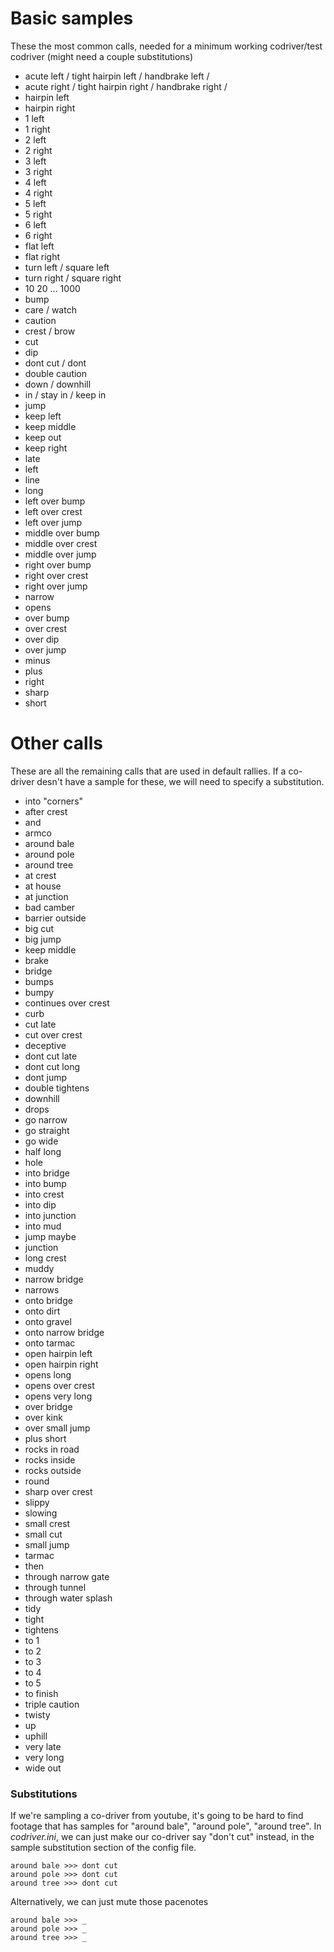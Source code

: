 # Basic samples

These the most common calls, needed for a minimum working codriver/test codriver
(might need a couple substitutions)

* acute left / tight hairpin left / handbrake left / 
* acute right / tight hairpin right / handbrake right / 
* hairpin left
* hairpin right
* 1 left
* 1 right
* 2 left
* 2 right
* 3 left
* 3 right
* 4 left
* 4 right
* 5 left
* 5 right
* 6 left
* 6 right
* flat left
* flat right
* turn left / square left
* turn right / square right
* 10 20 ... 1000
* bump
* care / watch 
* caution
* crest / brow
* cut
* dip
* dont cut / dont
* double caution 
* down / downhill
* in / stay in / keep in
* jump
* keep left
* keep middle
* keep out
* keep right
* late
* left
* line
* long
* left over bump
* left over crest
* left over jump
* middle over bump
* middle over crest
* middle over jump
* right over bump
* right over crest
* right over jump
* narrow
* opens
* over bump
* over crest
* over dip
* over jump
* minus
* plus
* right
* sharp
* short

# Other calls

These are all the remaining calls that are used in default rallies. If a
co-driver desn't have a sample for these, we will need to specify a
substitution. 

* into "corners"
* after crest
* and
* armco
* around bale
* around pole
* around tree
* at crest
* at house
* at junction
* bad camber
* barrier outside
* big cut
* big jump
* keep middle
* brake
* bridge
* bumps
* bumpy
* continues over crest
* curb
* cut late
* cut over crest
* deceptive
* dont cut late
* dont cut long
* dont jump
* double tightens
* downhill
* drops
* go narrow
* go straight
* go wide
* half long
* hole
* into bridge
* into bump
* into crest
* into dip
* into junction
* into mud
* jump maybe
* junction
* long crest
* muddy
* narrow bridge
* narrows
* onto bridge
* onto dirt
* onto gravel
* onto narrow bridge
* onto tarmac
* open hairpin left
* open hairpin right
* opens long
* opens over crest
* opens very long
* over bridge
* over kink
* over small jump
* plus short
* rocks in road
* rocks inside
* rocks outside
* round
* sharp over crest
* slippy
* slowing
* small crest
* small cut
* small jump
* tarmac
* then
* through narrow gate
* through tunnel
* through water splash
* tidy
* tight
* tightens
* to 1
* to 2
* to 3
* to 4
* to 5
* to finish
* triple caution
* twisty
* up
* uphill
* very late
* very long
* wide out


### Substitutions

If we're sampling a co-driver from youtube, it's going to be hard to find
footage that has samples for "around bale", "around pole", "around tree". In
*codriver.ini*, we can just make our co-driver say "don't cut" instead, in the
sample substitution section of the config file.

    around bale >>> dont cut
    around pole >>> dont cut
    around tree >>> dont cut

Alternatively, we can just mute those pacenotes

    around bale >>> _
    around pole >>> _
    around tree >>> _
